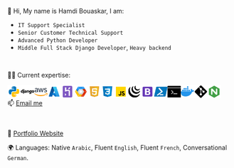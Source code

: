 👋 Hi, My name is Hamdi Bouaskar, I am:

-  `IT Support Specialist` 
-  `Senior Customer Technical Support`
-  `Advanced Python Developer`
-  `Middle Full Stack Django Developer`, `Heavy backend`

<br/>

👨‍💻 Current expertise:

<img align="left" alt="python" width="30px" src="https://github.com/IT-Support-L2/icons/blob/main/python.png" /><img align="left" alt="django" width="30px" src="https://github.com/IT-Support-L2/icons/blob/main/django.png" />
<img align="left" alt="aws" width="30px" src="https://github.com/IT-Support-L2/icons/blob/main/aws.png" /><img align="left" alt="aws" width="30px" src="https://github.com/IT-Support-L2/icons/blob/main/azure.png" /><img align="left" alt="aws" width="30px" src="https://github.com/IT-Support-L2/icons/blob/main/heroku.png" /><img align="left" alt="aws" width="30px" src="https://github.com/IT-Support-L2/icons/blob/main/gcp.png" /><img align="left" alt="aws" width="30px" src="https://github.com/IT-Support-L2/icons/blob/main/html.png" /><img align="left" alt="aws" width="30px" src="https://github.com/IT-Support-L2/icons/blob/main/css.png" /><img align="left" alt="aws" width="30px" src="https://github.com/IT-Support-L2/icons/blob/main/javascript.png" /><img align="left" alt="aws" width="30px" src="https://github.com/IT-Support-L2/icons/blob/main/jquery.png" /><img align="left" alt="aws" width="30px" src="https://github.com/IT-Support-L2/icons/blob/main/bootstrap.png" /><img align="left" alt="aws" width="30px" src="https://github.com/IT-Support-L2/icons/blob/main/powershell.png" /><img align="left" alt="aws" width="30px" src="https://github.com/IT-Support-L2/icons/blob/main/bash.png" /><img align="left" alt="aws" width="30px" src="https://github.com/IT-Support-L2/icons/blob/main/docker.png" /><img align="left" alt="aws" width="30px" src="https://github.com/IT-Support-L2/icons/blob/main/git.png" /><img align="left" alt="aws" width="30px" src="https://github.com/IT-Support-L2/icons/blob/main/nginx.png" />

<br/>

📫 [Email me](mailto:itech@cyberservices.com)

<br/>

📑 <a href="https://hamdi-bouaskar.herokuapp.com" target="_blank">Portfolio Website</a>

🌍 Languages: Native `Arabic`, Fluent `English`, Fluent `French`, Conversational `German`.

<!---
IT-Support-L2/IT-Support-L2 is a ✨ special ✨ repository because its `README.md` (this file) appears on your GitHub profile.
You can click the Preview link to take a look at your changes.
--->
